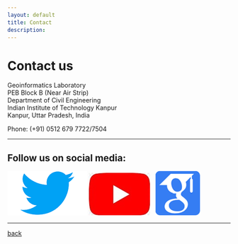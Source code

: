 ```yaml
---
layout: default
title: Contact
description:
---
```


# Contact us <br>
Geoinformatics Laboratory <br>
PEB Block B (Near Air Strip)<br>
Department of Civil Engineering<br>
Indian Institute of Technology Kanpur<br>
Kanpur, Uttar Pradesh, India<br>

Phone: (+91) 0512 679 7722/7504

* * *
## Follow us on social media:
[![image1](/assets/img/twitter.png)](https://twitter.com/GI_IITK)
[![image2](/assets/img/youtube.png)](https://www.youtube.com/channel/UCrksOY9YCPSOKnsR_viVokg)
&nbsp;
[![image3](/assets/img/google_scholar.png)](https://scholar.google.com/citations?hl=en&user=n1U-zvkAAAAJ)
* * *
[back](./)
